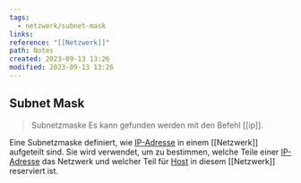 ```yaml
---
tags:
  - netzwerk/subnet-mask
links: 
reference: "[[Netzwerk]]"
path: Notes
created: 2023-09-13 13:26
modified: 2023-09-13 13:26
---
```

## Subnet Mask 
> Subnetzmaske 
Es kann gefunden werden mit den Befehl [[ip]].

Eine Subnetzmaske definiert, wie [IP-Adresse](obsidian://open?vault=Second-Brain&file=Archives%2FNotes%2Fipv4) in einem [[Netzwerk]] aufgeteilt sind. Sie wird verwendet, um zu bestimmen, welche Teile einer [IP-Adresse](obsidian://open?vault=Second-Brain&file=Archives%2FNotes%2Fipv4) das Netzwerk und welcher Teil für [Host](obsidian://open?vault=Second-Brain&file=Archives%2FNotes%2FHosts%20Addieren) in diesem [[Netzwerk]] reserviert ist.


